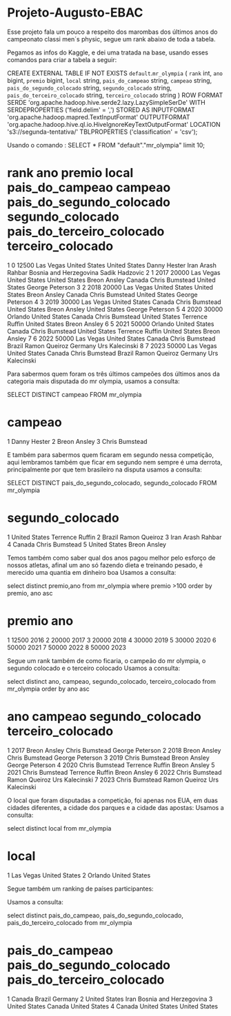 # Projeto-Augusto-EBAC

Esse projeto fala um pouco a respeito dos marombas dos últimos anos do campeonato classi men´s physic, segue um rank abaixo de toda a tabela.

Pegamos as infos do Kaggle, e dei uma tratada na base, usando esses comandos para criar a tabela a seguir:

CREATE EXTERNAL TABLE IF NOT EXISTS `default`.`mr_olympia` (
  `rank` int,
  `ano` bigint,
  `premio` bigint,
  `local` string,
  `pais_do_campeao` string,
  `campeao` string,
  `pais_do_segundo_colocado` string,
  `segundo_colocado` string,
  `pais_do_terceiro_colocado` string,
  `terceiro_colocado` string
)
ROW FORMAT SERDE 'org.apache.hadoop.hive.serde2.lazy.LazySimpleSerDe'
WITH SERDEPROPERTIES ('field.delim' = ',')
STORED AS INPUTFORMAT 'org.apache.hadoop.mapred.TextInputFormat' OUTPUTFORMAT 'org.apache.hadoop.hive.ql.io.HiveIgnoreKeyTextOutputFormat'
LOCATION 's3://segunda-tentativa/'
TBLPROPERTIES ('classification' = 'csv');


Usando o comando :
SELECT * FROM "default"."mr_olympia" limit 10;

#	rank	ano	premio	local	pais_do_campeao	campeao	pais_do_segundo_colocado	segundo_colocado	pais_do_terceiro_colocado	terceiro_colocado
1	0		12500	Las Vegas United States	United States	Danny Hester	Iran	Arash Rahbar	Bosnia and Herzegovina	Sadik Hadzovic
2	1	2017	20000	Las Vegas United States	United States	Breon Ansley	Canada	Chris Bumstead	United States	George Peterson
3	2	2018	20000	Las Vegas United States	United States	Breon Ansley	Canada	Chris Bumstead	United States	George Peterson
4	3	2019	30000	Las Vegas United States	Canada	Chris Bumstead	United States	Breon Ansley	United States	George Peterson
5	4	2020	30000	Orlando United States	Canada	Chris Bumstead	United States	Terrence Ruffin	United States	Breon Ansley
6	5	2021	50000	Orlando United States	Canada	Chris Bumstead	United States	Terrence Ruffin	United States	Breon Ansley
7	6	2022	50000	Las Vegas United States	Canada	Chris Bumstead	Brazil	Ramon Queiroz	Germany	Urs Kalecinski
8	7	2023	50000	Las Vegas United States	Canada	Chris Bumstead	Brazil	Ramon Queiroz	Germany	Urs Kalecinski

Para sabermos quem foram os três últimos campeões dos últimos anos da categoria mais disputada do mr olympia, usamos a consulta:

SELECT DISTINCT campeao FROM mr_olympia

#	campeao
1	Danny Hester
2	Breon Ansley
3	Chris Bumstead

E também para sabermos quem ficaram em segundo nessa competição, aqui lembramos também que ficar em segundo nem sempre é uma derrota, principalmente por que tem brasileiro na disputa
usamos a consulta:

SELECT DISTINCT pais_do_segundo_colocado, segundo_colocado FROM mr_olympia


#	segundo_colocado
1	United States	Terrence Ruffin
2	Brazil	Ramon Queiroz
3	Iran	Arash Rahbar
4	Canada	Chris Bumstead
5	United States	Breon Ansley

Temos também como saber qual dos anos pagou melhor pelo esforço de nossos atletas, afinal um ano só fazendo dieta e treinando pesado, é merecido uma quantia em dinheiro boa
Usamos a consulta:

select distinct premio,ano from mr_olympia
where premio >100
order by premio, ano asc

#	premio	ano
1	12500	2016
2	20000	2017
3	20000	2018
4	30000	2019
5	30000	2020
6	50000	2021
7	50000	2022
8	50000	2023

Segue um rank também de como ficaria, o campeão do mr olympia, o segundo colocado e o terceiro colocado
Usamos a consulta:

select distinct ano, campeao, segundo_colocado, terceiro_colocado from mr_olympia
order by ano  asc

#	ano	campeao	segundo_colocado	terceiro_colocado
1	2017	Breon Ansley	Chris Bumstead	George Peterson
2	2018	Breon Ansley	Chris Bumstead	George Peterson
3	2019	Chris Bumstead	Breon Ansley	George Peterson
4	2020	Chris Bumstead	Terrence Ruffin	Breon Ansley
5	2021	Chris Bumstead	Terrence Ruffin	Breon Ansley
6	2022	Chris Bumstead	Ramon Queiroz	Urs Kalecinski
7	2023	Chris Bumstead	Ramon Queiroz	Urs Kalecinski

O local que foram disputadas a competição, foi apenas nos EUA, em duas cidades diferentes, a cidade dos parques e a cidade das apostas:
Usamos a consulta:

select distinct local from mr_olympia

#	local
1	Las Vegas United States
2	Orlando United States

Segue também um ranking de países participantes:

Usamos a consulta:

select distinct pais_do_campeao, pais_do_segundo_colocado, pais_do_terceiro_colocado from mr_olympia

#	pais_do_campeao	pais_do_segundo_colocado	pais_do_terceiro_colocado
1	Canada	 Brazil 	Germany
2	United States	Iran	Bosnia and Herzegovina
3	United States	Canada	United States
4	Canada	United States	United States





